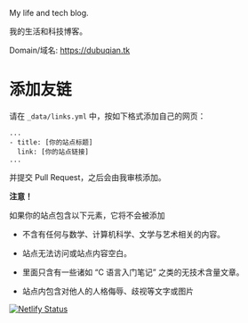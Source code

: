 My life and tech blog.

我的生活和科技博客。

Domain/域名: https://dubuqian.tk

# 添加友链

请在 `_data/links.yml` 中，按如下格式添加自己的网页：

```ymal
...
- title: [你的站点标题]
  link: [你的站点链接]
...
```

并提交 Pull Request，之后会由我审核添加。

**注意！**

如果你的站点包含以下元素，它将不会被添加

* 不含有任何与数学、计算机科学、文学与艺术相关的内容。

* 站点无法访问或站点内容空白。

* 里面只含有一些诸如 “C 语言入门笔记” 之类的无技术含量文章。

* 站点内包含对他人的人格侮辱、歧视等文字或图片

[![Netlify Status](https://api.netlify.com/api/v1/badges/d64d4249-74f6-4362-ae8c-39f94d1680f0/deploy-status)](https://app.netlify.com/sites/jolly-pike-549886/deploys)
